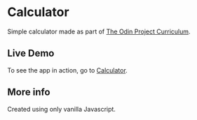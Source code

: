 # Calculator
Simple calculator made as part of [The Odin Project Curriculum](https://www.theodinproject.com/courses/web-development-101/lessons/calculator).

## Live Demo
To see the app in action, go to [Calculator](https://ricardo-sousa-ferreira.github.io/calculator/).

## More info
Created using only vanilla Javascript.
